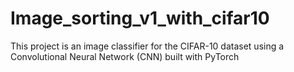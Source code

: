 # Image_sorting_v1_with_cifar10
This project is an image classifier for the CIFAR-10 dataset using a Convolutional Neural Network (CNN) built with PyTorch
